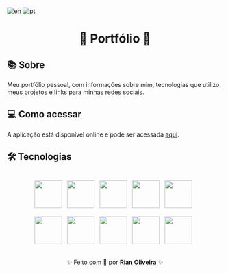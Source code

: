 <br />

[![en](https://img.shields.io/badge/lang-en_us-red.svg)](https://github.com/riandeoliveira/Portfolio/blob/main/README.md)
[![pt](https://img.shields.io/badge/lang-pt_br-blue.svg)](https://github.com/riandeoliveira/Portfolio/blob/main/README.pt-br.md)

<div align="center">
  <h1>🚀 Portfólio 🚀</h1>
</div>

## 📚 Sobre

Meu portfólio pessoal, com informações sobre mim, tecnologias que utilizo, meus projetos e links para minhas redes sociais.

## 💻 Como acessar

A aplicação está disponível online e pode ser acessada [aqui](https://portfolio-kappa-seven-14.vercel.app/).

## 🛠️ Tecnologias

<br />

<div align="center">
  <img src="https://skillicons.dev/icons?i=html" width="64" /> &nbsp;
  <img src="https://skillicons.dev/icons?i=css" width="64" /> &nbsp;
  <img src="https://skillicons.dev/icons?i=js" width="64" /> &nbsp;
  <img src="https://skillicons.dev/icons?i=react" width="64" /> &nbsp;
  <img src="https://skillicons.dev/icons?i=vite" width="64" /> &nbsp;
  <br />
  <br />
  <img src="https://skillicons.dev/icons?i=pnpm" width="64" /> &nbsp;
  <img src="https://skillicons.dev/icons?i=tailwind" width="64" /> &nbsp;
  <img src="https://skillicons.dev/icons?i=ts" width="64" /> &nbsp;
  <img src="https://skillicons.dev/icons?i=threejs" width="64" /> &nbsp;
  <img src="https://skillicons.dev/icons?i=vitest" width="64" /> &nbsp;
</div>

<br />

<p align="center">
  ✨ Feito com 💙 por <a href="https://github.com/riandeoliveira"><strong>Rian Oliveira</strong></a> ✨
</p>
